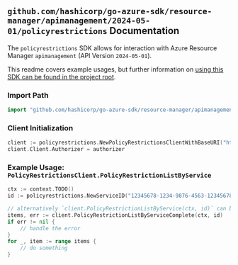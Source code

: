 
## `github.com/hashicorp/go-azure-sdk/resource-manager/apimanagement/2024-05-01/policyrestrictions` Documentation

The `policyrestrictions` SDK allows for interaction with Azure Resource Manager `apimanagement` (API Version `2024-05-01`).

This readme covers example usages, but further information on [using this SDK can be found in the project root](https://github.com/hashicorp/go-azure-sdk/tree/main/docs).

### Import Path

```go
import "github.com/hashicorp/go-azure-sdk/resource-manager/apimanagement/2024-05-01/policyrestrictions"
```


### Client Initialization

```go
client := policyrestrictions.NewPolicyRestrictionsClientWithBaseURI("https://management.azure.com")
client.Client.Authorizer = authorizer
```


### Example Usage: `PolicyRestrictionsClient.PolicyRestrictionListByService`

```go
ctx := context.TODO()
id := policyrestrictions.NewServiceID("12345678-1234-9876-4563-123456789012", "example-resource-group", "serviceName")

// alternatively `client.PolicyRestrictionListByService(ctx, id)` can be used to do batched pagination
items, err := client.PolicyRestrictionListByServiceComplete(ctx, id)
if err != nil {
	// handle the error
}
for _, item := range items {
	// do something
}
```
